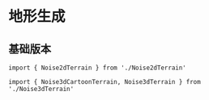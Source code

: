 # 地形生成

## 基础版本

```ts:inject
import { Noise2dTerrain } from './Noise2dTerrain'
```

```ts:inject
import { Noise3dCartoonTerrain, Noise3dTerrain } from './Noise3dTerrain'
```

<Noise3dTerrain />
<Noise2dTerrain />
<Noise3dCartoonTerrain />

